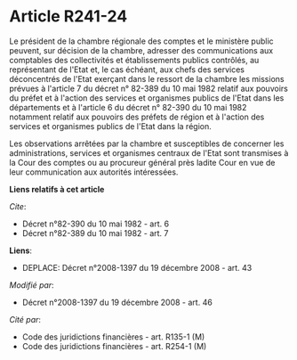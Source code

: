 # Article R241-24

Le président de la chambre régionale des comptes et le ministère public peuvent, sur décision de la chambre, adresser des
communications aux comptables des collectivités et établissements publics contrôlés, au représentant de l'Etat et, le cas
échéant, aux chefs des services déconcentrés de l'Etat exerçant dans le ressort de la chambre les missions prévues à
l'article 7 du décret n° 82-389 du 10 mai 1982 relatif aux pouvoirs du préfet et à l'action des services et organismes
publics de l'Etat dans les départements et à l'article 6 du décret n° 82-390 du 10 mai 1982 notamment relatif aux pouvoirs
des préfets de région et à l'action des services et organismes publics de l'Etat dans la région.

Les observations arrêtées par la chambre et susceptibles de concerner les administrations, services et organismes centraux de
l'Etat sont transmises à la Cour des comptes ou au procureur général près ladite Cour en vue de leur communication aux
autorités intéressées.

**Liens relatifs à cet article**

_Cite_:

  - Décret n°82-390 du 10 mai 1982 - art. 6
  - Décret n°82-389 du 10 mai 1982 - art. 7

**Liens**:

  - DEPLACE: Décret n°2008-1397 du 19 décembre 2008 - art. 43

_Modifié par_:

  - Décret n°2008-1397 du 19 décembre 2008 - art. 46

_Cité par_:

  - Code des juridictions financières - art. R135-1 (M)
  - Code des juridictions financières - art. R254-1 (M)

